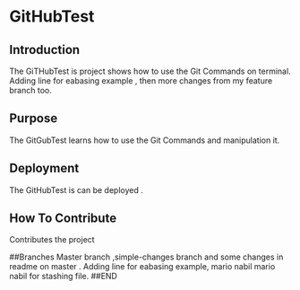 # GitHubTest
## Introduction
The GiTHubTest is project shows how to use the Git Commands on terminal. Adding line for eabasing example , then more changes from my feature branch too.
## Purpose
The GitGubTest learns how to use the Git Commands and manipulation it.
## Deployment
The GitHubTest is can be deployed . 
## How To Contribute
Contributes the project

##Branches
Master branch ,simple-changes branch and some changes in readme on master . 
Adding line for eabasing example, mario nabil
mario nabil for stashing file.
##END 
